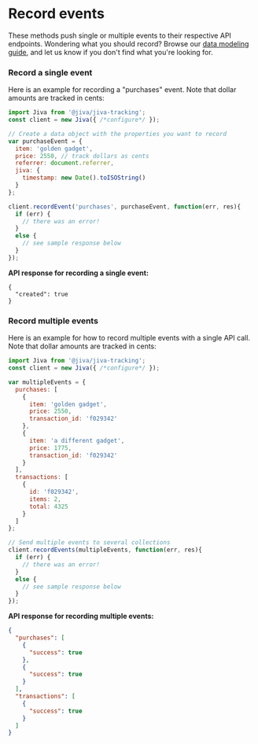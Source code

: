 # Record events

These methods push single or multiple events to their respective API endpoints. Wondering what you should record? Browse our [data modeling guide](https://jiva.io/guides/data-modeling-guide/), and let us know if you don't find what you're looking for.

### Record a single event

Here is an example for recording a "purchases" event. Note that dollar amounts are tracked in cents:

```javascript
import Jiva from '@jiva/jiva-tracking';
const client = new Jiva({ /*configure*/ });

// Create a data object with the properties you want to record
var purchaseEvent = {
  item: 'golden gadget',
  price: 2550, // track dollars as cents
  referrer: document.referrer,
  jiva: {
    timestamp: new Date().toISOString()
  }
};

client.recordEvent('purchases', purchaseEvent, function(err, res){
  if (err) {
    // there was an error!
  }
  else {
    // see sample response below
  }
});
```

**API response for recording a single event:**

```jsonp
{
  "created": true
}
```

### Record multiple events

Here is an example for how to record multiple events with a single API call. Note that dollar amounts are tracked in cents:

```javascript
import Jiva from '@jiva/jiva-tracking';
const client = new Jiva({ /*configure*/ });

var multipleEvents = {
  purchases: [
    {
      item: 'golden gadget',
      price: 2550,
      transaction_id: 'f029342'
    },
    {
      item: 'a different gadget',
      price: 1775,
      transaction_id: 'f029342'
    }
  ],
  transactions: [
    {
      id: 'f029342',
      items: 2,
      total: 4325
    }
  ]
};

// Send multiple events to several collections
client.recordEvents(multipleEvents, function(err, res){
  if (err) {
    // there was an error!
  }
  else {
    // see sample response below
  }
});
```

**API response for recording multiple events:**

```json
{
  "purchases": [
    {
      "success": true
    },
    {
      "success": true
    }
  ],
  "transactions": [
    {
      "success": true
    }
  ]
}
```
